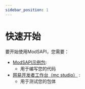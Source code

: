 ```yaml
---
sidebar_position: 1
---
```


# 快速开始

要开始使用ModSAPI，您需要：

- [ModSAPI示例包](http://github.com/jincarrot):
  - 用于编写您的代码
- [网易开发者工作台（mc studio）](https://mc.163.com/dev/) :
  - 用于测试您的包体
